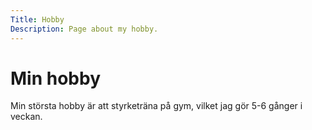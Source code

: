 ```yaml
---
Title: Hobby
Description: Page about my hobby.
---
```


Min hobby
==========================

Min största hobby är att styrketräna på gym, vilket jag gör 5-6 gånger i veckan.